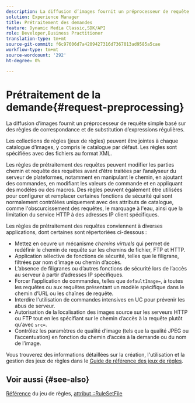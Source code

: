 ```yaml
---
description: La diffusion d’images fournit un préprocesseur de requête simple basé sur des règles de correspondance et de substitution d’expressions régulières.
solution: Experience Manager
title: Prétraitement des demandes
feature: Dynamic Media Classic,SDK/API
role: Developer,Business Practitioner
translation-type: tm+mt
source-git-commit: f6c97606d7a4209427316d7367013ad9585a5cae
workflow-type: tm+mt
source-wordcount: '292'
ht-degree: 0%

---
```



# Prétraitement de la demande{#request-preprocessing}

La diffusion d’images fournit un préprocesseur de requête simple basé sur des règles de correspondance et de substitution d’expressions régulières.

Les collections de règles (jeux de règles) peuvent être jointes à chaque catalogue d’images, y compris le catalogue par défaut. Les règles sont spécifiées avec des fichiers au format XML.

Les règles de prétraitement des requêtes peuvent modifier les parties chemin et requête des requêtes avant d’être traitées par l’analyseur du serveur de plateformes, notamment en manipulant le chemin, en ajoutant des commandes, en modifiant les valeurs de commande et en appliquant des modèles ou des macros. Des règles peuvent également être utilisées pour configurer et remplacer certaines fonctions de sécurité qui sont normalement contrôlées uniquement avec des attributs de catalogue, comme l&#39;obscurcissement des requêtes, le marquage à l&#39;eau, ainsi que la limitation du service HTTP à des adresses IP client spécifiques.

Les règles de prétraitement des requêtes conviennent à diverses applications, dont certaines sont répertoriées ci-dessous :

* Mettez en oeuvre un mécanisme *chemins virtuels* qui permet de redéfinir le chemin de requête sur les chemins de fichier, FTP et HTTP.
* Application sélective de fonctions de sécurité, telles que le filigrane, filtrées par nom d’image ou chemin d’accès.
* L’absence de filigranes ou d’autres fonctions de sécurité lors de l’accès au serveur à partir d’adresses IP spécifiques.
* Forcer l’application de commandes, telles que `defaultImage=`, à toutes les requêtes ou aux requêtes présentant un modèle spécifique dans le chemin d’URL ou les chaînes de requête.
* Interdire l&#39;utilisation de commandes intensives en UC pour prévenir les abus de serveur.
* Autorisation de la localisation des images source sur les serveurs HTTP ou FTP tout en les spécifiant sur le chemin d’accès à la requête plutôt qu’avec `src=`.
* Contrôlez les paramètres de qualité d’image (tels que la qualité JPEG ou l’accentuation) en fonction du chemin d’accès à la demande ou du nom de l’image.

Vous trouverez des informations détaillées sur la création, l&#39;utilisation et la gestion des jeux de règles dans le [Guide de référence des jeux de règles](../../../../../is-api/image-catalog/image-serving-api-ref/c-image-catalog-reference/c-rule-set-reference/c-rule-set-reference.md#concept-3e5058cf3507470b82cac638df23ea8e).

## Voir aussi {#see-also}

[Référence](../../../../../is-api/image-catalog/image-serving-api-ref/c-image-catalog-reference/c-rule-set-reference/c-rule-set-reference.md#concept-3e5058cf3507470b82cac638df23ea8e) du jeu de règles,  [attribut ::RuleSetFile](../../../../../is-api/image-catalog/image-serving-api-ref/c-image-catalog-reference/c-overview/c-file-formats/r-rule-set-files.md#reference-3e54cb5f4d74411a84889fed056ac093)
